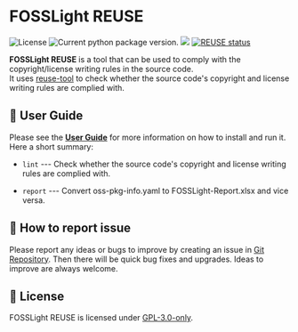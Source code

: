 <!--
Copyright (c) 2021 LG Electronics
SPDX-License-Identifier: GPL-3.0-only
 -->
# FOSSLight REUSE

<img src="https://img.shields.io/pypi/l/fosslight_reuse" alt="License" /> <img src="https://img.shields.io/pypi/v/fosslight_reuse" alt="Current python package version." /> <img src="https://img.shields.io/pypi/pyversions/fosslight_reuse" /> [![REUSE status](https://api.reuse.software/badge/github.com/fosslight/fosslight_reuse)](https://api.reuse.software/info/github.com/fosslight/fosslight_reuse)

**FOSSLight REUSE** is a tool that can be used to comply with the copyright/license writing rules in the source code.     
It uses [reuse-tool][ret] to check whether the source code's copyright and license writing rules are complied with.

[ret]: https://github.com/fsfe/reuse-tool


## 📖 User Guide
Please see the [**User Guide**](https://fosslight.org/fosslight-guide-en/scanner/3_reuse.html) for more information on how to install and run it.    
Here a short summary:    

- `lint` --- Check whether the source code's copyright and license writing rules are complied with.

- `report` --- Convert oss-pkg-info.yaml to FOSSLight-Report.xlsx and vice versa.


## 👏 How to report issue

Please report any ideas or bugs to improve by creating an issue in [Git Repository][repo]. Then there will be quick bug fixes and upgrades. Ideas to improve are always welcome.

[repo]: https://github.com/fosslight/fosslight_reuse/issues

## 📄 License  
FOSSLight REUSE is licensed under [GPL-3.0-only][l].

[l]: https://github.com/fosslight/fosslight_reuse/blob/main/LICENSE
